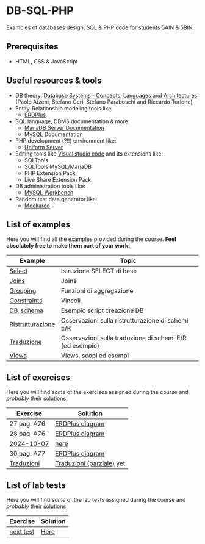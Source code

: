 # DB-SQL-PHP

Examples of databases design, SQL & PHP code for students 5AIN & 5BIN.

## Prerequisites

* HTML, CSS & JavaScript

## Useful resources & tools

* DB theory: [Database Systems - Concepts, Languages and Architectures](http://dbbook.dia.uniroma3.it/) (Paolo Atzeni, Stefano Ceri, Stefano Paraboschi and Riccardo Torlone)
* Entity-Relationship modeling tools like:
  * [ERDPlus](https://erdplus.com/)
* SQL language, DBMS documentation & more:
  * [MariaDB Server Documentation](https://mariadb.com/kb/en/documentation/)
  * [MySQL Documentation](https://dev.mysql.com/doc/)
* PHP development (?!!) environment like:
  * [Uniform Server](https://www.uniformserver.com/)
* Editing tools like [Visual studio code](https://code.visualstudio.com/) and its extensions like:
  * SQLTools
  * SQLTools MySQL/MariaDB
  * PHP Extension Pack
  * Live Share Extension Pack
* DB administration tools like:
  * [MySQL Workbench](https://www.mysql.com/products/workbench/)
* Random test data generator like:
  * [Mockaroo](https://www.mockaroo.com/)

## List of examples

Here you will find all the examples provided during the course.
**Feel absolutely free to make them part of your work.**

| Example                                       | Topic                                                    |
| --------------------------------------------- | -------------------------------------------------------- |
| [Select](examples/select_basic.md)            | Istruzione SELECT di base                                |
| [Joins](examples/joins.md)                    | Joins                                                    |
| [Grouping](examples/select_grouping.md)       | Funzioni di aggregazione                                 |
| [Constraints](examples/constraints.md)        | Vincoli                                                  |
| [DB_schema](examples/DB_schema.sql)           | Esempio script creazione DB                              |
| [Ristrutturazione](examples/restructuring.md) | Osservazioni sulla ristrutturazione di schemi E/R        |
| [Traduzione](examples/translation.md)         | Osservazioni sulla traduzione di schemi E/R (ed esempio) |
| [Views](examples/views.md)                    | Views, scopi ed esempi                                   |


## List of exercises

Here you will find *some* of the exercises assigned during the course and *probably* their solutions.

| Exercise                               | Solution                                                                  |
| -------------------------------------- | ------------------------------------------------------------------------- |
| 27 pag. A76                            | [ERDPlus diagram](exercises/solutions/A76-27%20Banca.erdplus)             |
| 28 pag. A76                            | [ERDPlus diagram](exercises/solutions/A76-28%20Sanzioni.erdplus)          |
| [2024-10-07](exercises/2024-10-07.sql) | [here](exercises/solutions/2024-10-07.sql)                                |
| 30 pag. A77                            | [ERDPlus diagram](exercises/solutions/A77-30%20Compagnia%20aerea.erdplus) |
| [Traduzioni](exercises/translate.md)   | [Traduzioni (parziale)](exercises/solutions/translate.md) yet             |

## List of lab tests

Here you will find *some* of the lab tests assigned during the course and *probably* their solutions.

| Exercise                       | Solution                           |
| ------------------------------ | ---------------------------------- |
| [next test](tests/someday.sql) | [Here](tests/SoluzioneSomeday.sql) |
